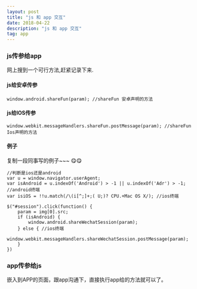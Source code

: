 ```yaml
---
layout: post
title: "js 和 app 交互"
date: 2018-04-22
description: "js 和 app 交互"
tag: app
---   
```


### js传参给app

网上搜到一个可行方法,赶紧记录下来.

#### js给安卓传参

    window.android.shareFun(param); //shareFun 安卓声明的方法

#### js给IOS传参

    window.webkit.messageHandlers.shareFun.postMessage(param); //shareFun Ios声明的方法

#### 例子

复制一段同事写的例子~~~ 😋😋

    //判断是ios还是android
    var u = window.navigator.userAgent;
    var isAndroid = u.indexOf('Android') > -1 || u.indexOf('Adr') > -1; //android终端
    var isiOS = !!u.match(/\(i[^;]+;( U;)? CPU.+Mac OS X/); //ios终端

    $("#session").click(function() {
        param = img[0].src;
        if (isAndroid) {
            window.android.shareWechatSession(param);
        } else { //ios终端
            window.webkit.messageHandlers.shareWechatSession.postMessage(param);
        }
    })


### app传参给js

嵌入到APP的页面，跟app沟通下，直接执行app给的方法就可以了。